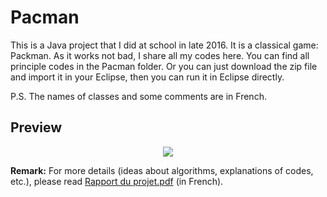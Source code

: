 # Pacman
This is a Java project that I did at school in late 2016. It is a classical game: Packman. As it works not bad, I share all my codes here. You can find all principle codes in the Pacman folder. Or you can just download the zip file and import it in your Eclipse, then you can run it in Eclipse directly.

P.S. The names of classes and some comments are in French.

## Preview
<p align="center">
  <img src="animation.gif"/>
</p>


**Remark:** For more details (ideas about algorithms, explanations of codes, etc.), please read [Rapport du projet.pdf](https://github.com/Emilieczq/Pacman/blob/master/Rapport%20du%20projet.pdf) (in French).
